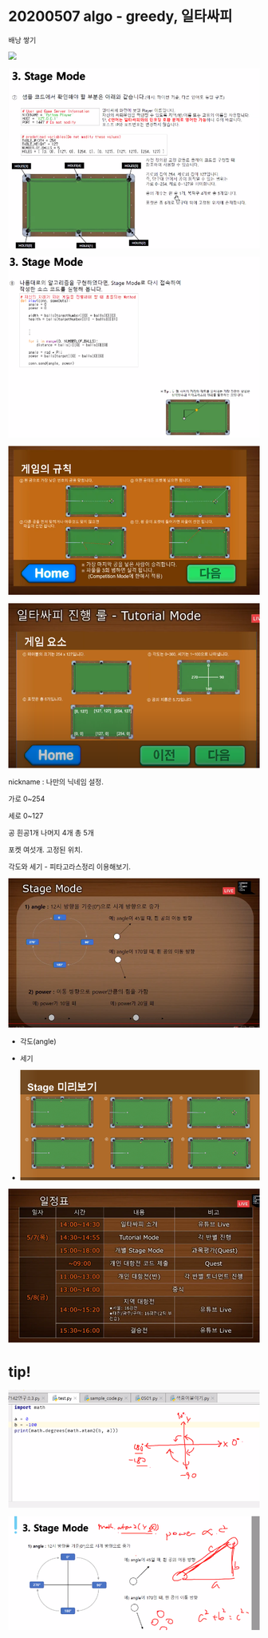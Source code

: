 # 20200507 algo - greedy, 일타싸피

배낭 쌓기

![](C:\Users\peach\AppData\Roaming\Typora\typora-user-images\image-20200507130158934.png)



![image-20200507133555123](assets/image-20200507133555123.png)

![image-20200507133428320](assets/image-20200507133428320.png)

![image-20200507140730315](assets/image-20200507140730315.png)

![image-20200507140828180](assets/image-20200507140828180.png)

nickname : 나만의 닉네임 설정.

가로 0~254

세로 0~127

공 흰공1개 나머지 4개 총 5개

포켓 여섯개. 고정된 위치.

각도와 세기 - 피타고라스정리 이용해보기.

![image-20200507141548577](assets/image-20200507141548577.png)

- 각도(angle)



- 세기
- ![image-20200507151200060](assets/image-20200507151200060.png)

![image-20200507141848649](assets/image-20200507141848649.png)

# tip!

![image-20200507144631274](assets/image-20200507144631274.png)

![image-20200507144934211](assets/image-20200507144934211.png)